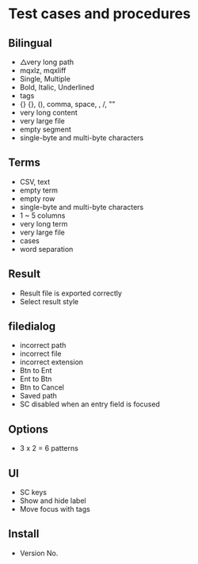 # Test cases and procedures

## Bilingual
- △very long path
- mqxlz, mqxliff
- Single, Multiple
- Bold, Italic, Underlined
- tags
- {} {}, (), comma, space, \, /, ""
- very long content
- very large file
- empty segment
- single-byte and multi-byte characters

## Terms
- CSV, text
- empty term
- empty row
- single-byte and multi-byte characters
- 1 ~ 5 columns
- very long term
- very large file
- cases
- word separation

## Result
- Result file is exported correctly
- Select result style

## filedialog
- incorrect path
- incorrect file
- incorrect extension
- Btn to Ent
- Ent to Btn
- Btn to Cancel
- Saved path
- SC disabled when an entry field is focused

## Options
- 3 x 2 = 6 patterns

## UI
- SC keys
- Show and hide label
- Move focus with tags

## Install
- Version No.

